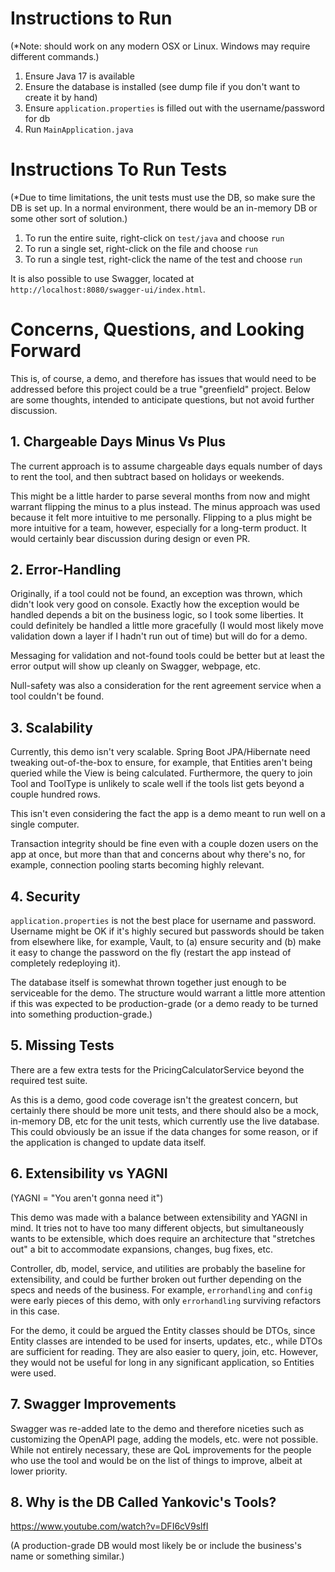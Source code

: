 # Instructions to Run

(*Note: should work on any modern OSX or Linux. Windows may require different
commands.)

1. Ensure Java 17 is available
2. Ensure the database is installed (see dump file if you don't want to create
   it by hand)
3. Ensure `application.properties` is filled out with the username/password for
   db
4. Run `MainApplication.java`

# Instructions To Run Tests

(*Due to time limitations, the unit tests must use the DB, so make sure the DB
is set up. In a normal environment, there would be an in-memory DB or some other
sort of solution.)

1. To run the entire suite, right-click on `test/java` and choose `run`
2. To run a single set, right-click on the file and choose `run`
3. To run a single test, right-click the name of the test and choose `run`

It is also possible to use Swagger, located at `http://localhost:8080/swagger-ui/index.html`.

# Concerns, Questions, and Looking Forward

This is, of course, a demo, and therefore has issues that would need to be addressed
before this project could be a true "greenfield" project. Below are some thoughts, intended
to anticipate questions, but not avoid further discussion.

## 1. Chargeable Days Minus Vs Plus

The current approach is to assume chargeable days equals number of days to rent the tool, and then subtract
based on holidays or weekends.

This might be a little harder to parse several months from now and might warrant flipping the minus to a plus
instead. The minus approach was used because it felt more intuitive to me personally. Flipping to a plus might
be more intuitive for a team, however, especially for a long-term product. It would certainly bear discussion
during design or even PR.

## 2. Error-Handling

Originally, if a tool could not be found, an exception was thrown, which didn't look very good on console. Exactly how
the exception would be handled depends a bit on the business logic, so I took some liberties. It could definitely be
handled a little more gracefully (I would most likely move validation down a layer if I hadn't run out of time) but will
do for a demo.

Messaging for validation and not-found tools could be better but at least the error output will show up cleanly on
Swagger, webpage, etc.

Null-safety was also a consideration for the rent agreement service when a tool couldn't be found.

## 3. Scalability

Currently, this demo isn't very scalable. Spring Boot JPA/Hibernate need tweaking out-of-the-box to ensure,
for example, that Entities aren't being queried while the View is being calculated. Furthermore, the query
to join Tool and ToolType is unlikely to scale well if the tools list gets beyond a couple hundred rows.

This isn't even considering the fact the app is a demo meant to run well on a single computer.

Transaction integrity should be fine even with a couple dozen users on the app at once, but more than that and
concerns about why there's no, for example, connection pooling starts becoming highly relevant.

## 4. Security

`application.properties` is not the best place for username and password. Username might be OK if it's highly secured
but passwords should be taken from elsewhere like, for example, Vault, to (a) ensure security and (b) make it easy to
change the password on the fly (restart the app instead of completely redeploying it).

The database itself is somewhat thrown together just enough to be serviceable for the demo. The structure would warrant
a little more attention if this was expected to be production-grade (or a demo ready to be turned into something
production-grade.)

## 5. Missing Tests

There are a few extra tests for the PricingCalculatorService beyond the required test suite.

As this is a demo, good code coverage isn't the greatest concern, but certainly there should be more unit tests,
and there should also be a mock, in-memory DB, etc for the unit tests, which currently use the live database. This
could obviously be an issue if the data changes for some reason, or if the application is changed to update data itself.

## 6. Extensibility vs YAGNI

(YAGNI = "You aren't gonna need it")

This demo was made with a balance between extensibility and YAGNI in mind. It tries not to have too many different
objects, but simultaneously wants to be extensible, which does require an architecture that "stretches out" a bit to
accommodate expansions, changes, bug fixes, etc.

Controller, db, model, service, and utilities are probably the baseline for extensibility, and could be further broken
out further depending on the specs and needs of the business. For example, `errorhandling` and `config` were early
pieces of this demo, with only `errorhandling` surviving refactors in this case.

For the demo, it could be argued the Entity classes should be DTOs, since Entity classes are intended to be used for
inserts, updates, etc., while DTOs are sufficient for reading. They are also easier to query, join, etc. However, they
would not be useful for long in any significant application, so Entities were used.

## 7. Swagger Improvements

Swagger was re-added late to the demo and therefore niceties such as customizing the OpenAPI page, adding the models,
etc. were not possible. While not entirely necessary, these are QoL improvements for the people who use the tool and
would be on the list of things to improve, albeit at lower priority.

## 8. Why is the DB Called Yankovic's Tools?

https://www.youtube.com/watch?v=DFI6cV9slfI

(A production-grade DB would most likely be or include the business's name or something similar.)